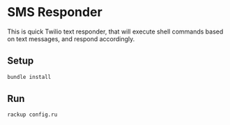 # SMS Responder

This is quick Twilio text responder, that will execute shell commands based on text messages, and respond accordingly.


## Setup

```sh
bundle install
```

## Run
```sh
rackup config.ru
```

